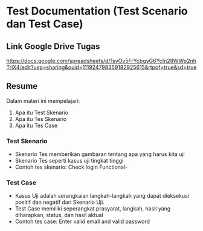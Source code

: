# Test Documentation (Test Scenario dan Test Case)

## Link Google Drive Tugas
https://docs.google.com/spreadsheets/d/1svOv5FrYcbgyG6YcIn2tlWWp2nhTrjX4/edit?usp=sharing&ouid=111924798359182925615&rtpof=true&sd=true

## Resume 
Dalam materi ini mempelajari:
1. Apa itu Test Skenario
2. Apa itu Tes Skenario
3. Apa itu Tes Case

### Test Skenario
- Skenario Tes memberikan gambaran tentang apa yang harus kita uji 
- Skenario Tes seperti kasus uji tingkat tinggi
- Contoh tes skenario: Check login Functional- 

### Test Case
- Kasus Uji adalah serangkaian langkah-langkah yang dapat dieksekusi positif dan negatif dari Skenario Uji.  
- Test Case memiliki seperangkat prasyarat, langkah, hasil yang diharapkan, status, dan hasil aktual
- Contoh tes case: Enter valid email and valid password
